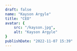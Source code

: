 ```yaml
---
draft: false
name: "Kayson Argyle"
title: "CEO"
avatar: {
    src: "/kayson.jpg",
    alt: "Kayson Argyle"
}
publishDate: "2022-11-07 15:39"
---
```

